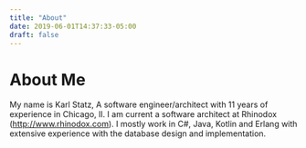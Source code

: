 ```yaml
---
title: "About"
date: 2019-06-01T14:37:33-05:00
draft: false
---
```


# About Me
My name is Karl Statz, A software engineer/architect with 11 years of experience in Chicago, Il. I am current a software architect at Rhinodox (http://www.rhinodox.com). I mostly work in C#, Java, Kotlin and Erlang with extensive experience with the database design and implementation.
